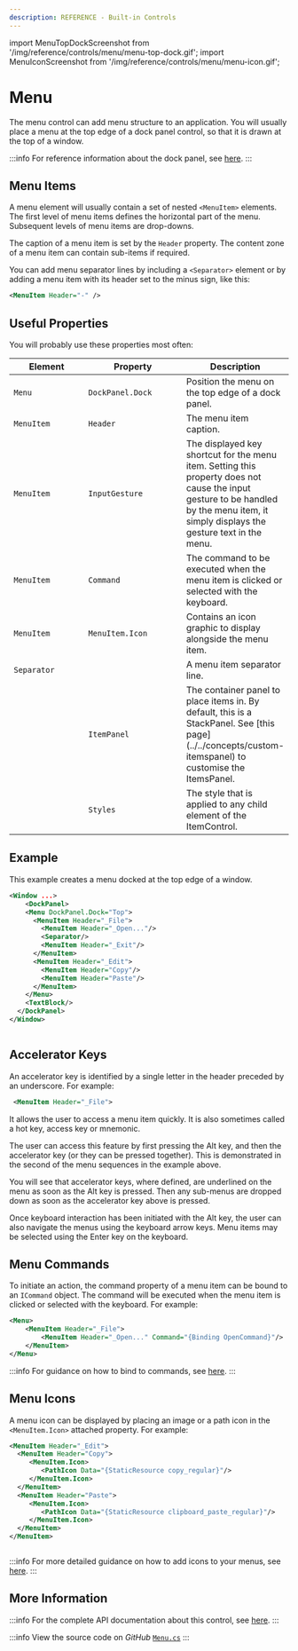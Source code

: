```yaml
---
description: REFERENCE - Built-in Controls
---
```


import MenuTopDockScreenshot from '/img/reference/controls/menu/menu-top-dock.gif';
import MenuIconScreenshot from '/img/reference/controls/menu/menu-icon.gif';

# Menu

The menu control can add menu structure to an application. You will usually place a menu at the top edge of a dock panel control, so that it is drawn at the top of a window.

:::info
For reference information about the dock panel, see [here](dockpanel.md).
:::

## Menu Items

A menu element will usually contain a set of nested `<MenuItem>` elements. The first level of menu items defines the horizontal part of the menu. Subsequent levels of menu items are drop-downs.

The caption of a menu item is set by the `Header` property. The content zone of a menu item can contain sub-items if required.

You can add menu separator lines by including a `<Separator>` element or by adding a menu item with its header set to the minus sign, like this:

```xml
<MenuItem Header="-" />
```

## Useful Properties

You will probably use these properties most often:

<table>
  <thead>
    <tr>
      <th width="147.33333333333331">Element</th>
      <th width="190">Property</th>
      <th>Description</th>
    </tr>
  </thead>
  <tbody>
    <tr>
      <td><code>Menu</code></td>
      <td><code>DockPanel.Dock</code></td>
      <td>Position the menu on the top edge of a dock panel.</td>
    </tr>
    <tr>
      <td><code>MenuItem</code></td>
      <td><code>Header</code></td>
      <td>The menu item caption.</td>
    </tr>
    <tr>
      <td><code>MenuItem</code></td>
      <td><code>InputGesture</code></td>
      <td>The displayed key shortcut for the menu item. Setting this property does not cause the input gesture to be handled by the menu item, it simply displays the gesture text in the menu.</td>
    </tr>
    <tr>
      <td><code>MenuItem</code></td>
      <td><code>Command</code></td>
      <td>The command to be executed when the menu item is clicked or selected with the keyboard.</td>
    </tr>
    <tr>
      <td><code>MenuItem</code></td>
      <td><code>MenuItem.Icon</code></td>
      <td>Contains an icon graphic to display alongside the menu item.</td>
    </tr>
    <tr>
      <td><code>Separator</code></td>
      <td></td>
      <td>A menu item separator line.</td>
    </tr>
    <tr>
      <td></td>
      <td><code>ItemPanel</code></td>
      <td>The container panel to place items in. By default, this is a StackPanel. See [this page](../../concepts/custom-itemspanel) to customise the ItemsPanel.</td>
    </tr>
    <tr>
      <td></td>
      <td><code>Styles</code></td>
      <td>The style that is applied to any child element of the ItemControl.</td>
    </tr>
  </tbody>
</table>

## Example

This example creates a menu docked at the top edge of a window.

```xml
<Window ...>
    <DockPanel>
    <Menu DockPanel.Dock="Top">
      <MenuItem Header="_File">
        <MenuItem Header="_Open..."/>
        <Separator/>
        <MenuItem Header="_Exit"/>
      </MenuItem>
      <MenuItem Header="_Edit">
        <MenuItem Header="Copy"/>
        <MenuItem Header="Paste"/>
      </MenuItem>
    </Menu>
    <TextBlock/>
  </DockPanel>
</Window>
```

<img src={MenuTopDockScreenshot} alt="" />

## Accelerator Keys

An accelerator key is identified by a single letter in the header preceded by an underscore. For example:

```xml
 <MenuItem Header="_File">
```

It allows the user to access a menu item quickly. It is also sometimes called a hot key, access key or mnemonic.

The user can access this feature by first pressing the Alt key, and then the accelerator key (or they can be pressed together). This is demonstrated in the second of the menu sequences in the example above.

You will see that accelerator keys, where defined, are underlined on the menu as soon as the Alt key is pressed. Then any sub-menus are dropped down as soon as the accelerator key above is pressed.

Once keyboard interaction has been initiated with the Alt key, the user can also navigate the menus using the keyboard arrow keys. Menu items may be selected using the Enter key on the keyboard.

## Menu Commands

To initiate an action, the command property of a menu item can be bound to an `ICommand` object. The command will be executed when the menu item is clicked or selected with the keyboard. For example:

```xml
<Menu>
    <MenuItem Header="_File">
        <MenuItem Header="_Open..." Command="{Binding OpenCommand}"/>
    </MenuItem>
</Menu>
```

:::info
For guidance on how to bind to commands, see [here](../../basics/user-interface/adding-interactivity.md).
:::

## Menu Icons

A menu icon can be displayed by placing an image or a path icon in the `<MenuItem.Icon>` attached property. For example:

```xml
<MenuItem Header="_Edit">
  <MenuItem Header="Copy">
     <MenuItem.Icon>
        <PathIcon Data="{StaticResource copy_regular}"/>
     </MenuItem.Icon>
  </MenuItem>
  <MenuItem Header="Paste">
     <MenuItem.Icon>
        <PathIcon Data="{StaticResource clipboard_paste_regular}"/>
     </MenuItem.Icon>
  </MenuItem>
</MenuItem>
```

<img src={MenuIconScreenshot} alt="" />

:::info
For more detailed guidance on how to add icons to your menus, see [here](../../guides/graphics-and-animation/how-to-add-menu-icons.md).
:::

## More Information

:::info
For the complete API documentation about this control, see [here](http://reference.avaloniaui.net/api/Avalonia.Controls/Menu/).
:::

:::info
View the source code on _GitHub_ [`Menu.cs`](https://github.com/AvaloniaUI/Avalonia/blob/master/src/Avalonia.Controls/Menu.cs)
:::
